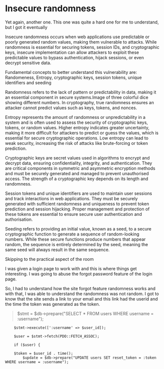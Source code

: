 # Insecure randomness

Yet again, another one. This one was quite a hard one for me to understand, but I got it eventually

Insecure randomness occurs when web applications use predictable or poorly generated random values, making them vulnerable to attacks. While randomness is essential for securing tokens, session IDs, and cryptographic keys, insecure implementation can allow attackers to exploit these predictable values to bypass authentication, hijack sessions, or even decrypt sensitive data. 

Fundamental concepts to better understand this vulnerability are: Randomeness, Entropy, cryptographic keys, session tokens, unique identifiers and seeding

Randomness refers to the lack of pattern or predictability in data, making it an essential component in secure systems.Image of three colorful dice showing different numbers. In cryptography, true randomness ensures an attacker cannot predict values such as keys, tokens, and nonces.

Entropy represents the amount of randomness or unpredictability in a system and is often used to assess the security of cryptographic keys, tokens, or random values. Higher entropy indicates greater uncertainty, making it more difficult for attackers to predict or guess the values, which is essential for secure cryptographic operations. Low entropy can lead to weak security, increasing the risk of attacks like brute-forcing or token prediction. 

Cryptographic keys are secret values used in algorithms to encrypt and decrypt data, ensuring confidentiality, integrity, and authentication. They are critical components in symmetric and asymmetric encryption methods and must be securely generated and managed to prevent unauthorised access. The strength of a cryptographic key depends on its length and randomness.

Session tokens and unique identifiers are used to maintain user sessions and track interactions in web applications. They must be securely generated with sufficient randomness and uniqueness to prevent token prediction and session hijacking. Proper management and protection of these tokens are essential to ensure secure user authentication and authorisation.

Seeding refers to providing an initial value, known as a seed, to a secure cryptographic function to generate a sequence of random-looking numbers. While these secure functions produce numbers that appear random, the sequence is entirely determined by the seed, meaning the same seed will always result in the same sequence.

Skipping to the practical aspect of the room

I was given a login page to work with and this is where things get interesting. I was going to abuse the forgot password feature of the login page.

So, I had to understand how the site forgot feature randomness works and with that, I was able to understand the randomness was not random. I got to know that the site sends a link to your email and this link had the userid and the time the token was generated as the token.

> $stmt = $db->prepare("SELECT * FROM users WHERE username = :username");

        $stmt->execute([':username' => $user_id]);

        $user = $stmt->fetch(PDO::FETCH_ASSOC);

        if ($user) {

	    $token = $user_id . time();
            $update = $db->prepare("UPDATE users SET reset_token = :token WHERE username = :username");
